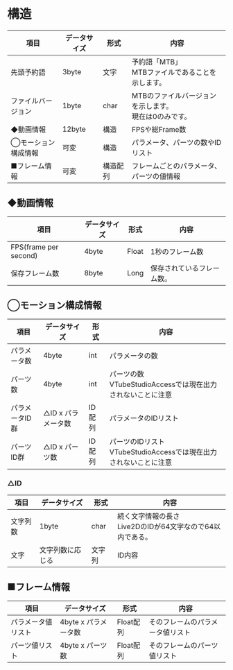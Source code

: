 # 構造

|項目|データサイズ|形式|内容|
|-|-|-|-|
|先頭予約語|3byte|文字|予約語「MTB」<br>MTBファイルであることを示します。|
|ファイルバージョン|1byte|char|MTBのファイルバージョンを示します。<br>現在は0のみです。|
|◆動画情報|12byte|構造|FPSや総Frame数|
|◯モーション構成情報|可変|構造|パラメータ、パーツの数やIDリスト|
|■フレーム情報|可変|構造配列|フレームごとのパラメータ、パーツの値情報|

## ◆動画情報

|項目|データサイズ|形式|内容|
|-|-|-|-|
|FPS(frame per second)|4byte|Float|1秒のフレーム数|
|保存フレーム数|8byte|Long|保存されているフレーム数。|

## ◯モーション構成情報

|項目|データサイズ|形式|内容|
|-|-|-|-|
|パラメータ数|4byte|int|パラメータの数|
|パーツ数|4byte|int|パーツの数<br>VTubeStudioAccessでは現在出力されないことに注意|
|パラメータID群|△ID x パラメータ数|ID配列|パラメータのIDリスト|
|パーツID群|△ID x パーツ数|ID配列|パーツのIDリスト<br>VTubeStudioAccessでは現在出力されないことに注意|

### △ID

|項目|データサイズ|形式|内容|
|-|-|-|-|
|文字列数|1byte|char|続く文字情報の長さ<br>Live2DのIDが64文字なので64以内である。|
|文字|文字列数に応じる|文字列|ID内容|

## ■フレーム情報

|項目|データサイズ|形式|内容|
|-|-|-|-|
|パラメータ値リスト|4byte x パラメータ数|Float配列|そのフレームのパラメータ値リスト|
|パーツ値リスト|4byte x パーツ数|Float配列|そのフレームのパーツ値リスト|
